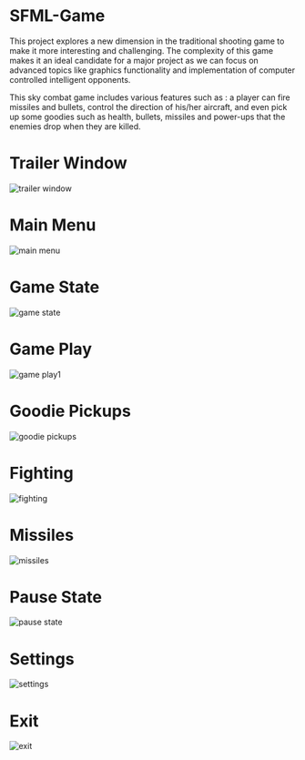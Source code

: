 SFML-Game
=========

This project explores a new dimension in the traditional shooting game to make it more interesting and challenging. The complexity of this game makes it an ideal candidate for a major project as we can focus on advanced topics like graphics functionality and implementation of computer controlled intelligent opponents. 

This sky combat game includes various features such as  : a player can fire missiles and bullets, control the direction of his/her aircraft, and even pick up some goodies such as health, bullets, missiles and power-ups that the enemies drop when they are killed. 


# Trailer Window
![trailer window](https://user-images.githubusercontent.com/7873881/32160704-e40220ca-bd78-11e7-983f-fb125d63a679.png)


# Main Menu 
![main menu](https://user-images.githubusercontent.com/7873881/32160783-47506c40-bd79-11e7-9240-8a9515a06d0c.png)


# Game State
![game state](https://user-images.githubusercontent.com/7873881/32160883-a15741f0-bd79-11e7-960c-9e55f016b471.png)


# Game Play 
![game play1](https://user-images.githubusercontent.com/7873881/32160802-5d10ac98-bd79-11e7-9aa7-039fe8a7a679.png)


# Goodie Pickups
![goodie pickups](https://user-images.githubusercontent.com/7873881/32160827-6f0e2d9e-bd79-11e7-954f-29b015bcecb1.png)


# Fighting 
![fighting](https://user-images.githubusercontent.com/7873881/32160882-a12ae4d4-bd79-11e7-8a2e-468d9afb5c4b.png)


# Missiles
![missiles](https://user-images.githubusercontent.com/7873881/32160884-a1834ae8-bd79-11e7-86e6-a36c314f4c46.png)


# Pause State
![pause state](https://user-images.githubusercontent.com/7873881/32160885-a1b1242c-bd79-11e7-8ae6-9b42adba5924.png)


# Settings 
![settings](https://user-images.githubusercontent.com/7873881/32160887-a1e02196-bd79-11e7-9759-abd2315e21f5.png)


# Exit 
![exit](https://user-images.githubusercontent.com/7873881/32160881-a0f5817c-bd79-11e7-82e1-3ba716d4ef89.png)





